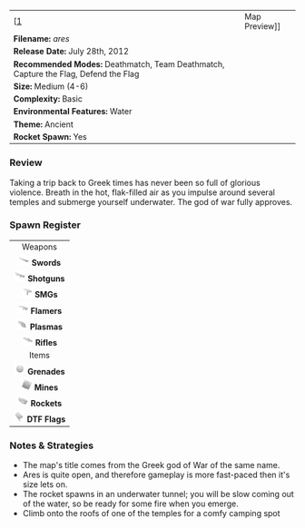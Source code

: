 |                                                                                       |                                        |
|---------------------------------------------------------------------------------------|----------------------------------------|
| \[[1](File:Ares.png%7Cthumb%7Ccenter)|Map Preview\]\]                                 | **Author: Jonathan "*Ulukai*" De Nil** |
| **Filename:** *ares*                                                                  |
| **Release Date:** July 28th, 2012                                                     |
| **Recommended Modes:** Deathmatch, Team Deathmatch, Capture the Flag, Defend the Flag |
| **Size:** Medium (4-6)                                                                |
| **Complexity:** Basic                                                                 |
| **Environmental Features:** Water                                                     |
| **Theme:** Ancient                                                                    |
| **Rocket Spawn:** Yes                                                                 |

### Review

Taking a trip back to Greek times has never been so full of glorious violence. Breath in the hot, flak-filled air as you impulse around several temples and submerge yourself underwater. The god of war fully approves.

### Spawn Register

|                                                                                             |
|:-------------------------------------------------------------------------------------------:|
|                                           Weapons                                           |
|     <img src="Sword.png" title="fig:Sword.png" alt="Sword.png" width="20" /> **Swords**     |
| <img src="Shotgun.png" title="fig:Shotgun.png" alt="Shotgun.png" width="20" /> **Shotguns** |
|         <img src="Smg.png" title="fig:Smg.png" alt="Smg.png" width="20" /> **SMGs**         |
|   <img src="Flamer.png" title="fig:Flamer.png" alt="Flamer.png" width="20" /> **Flamers**   |
|   <img src="Plasma.png" title="fig:Plasma.png" alt="Plasma.png" width="20" /> **Plasmas**   |
|     <img src="Rifle.png" title="fig:Rifle.png" alt="Rifle.png" width="20" /> **Rifles**     |
|                                            Items                                            |
| <img src="Grenade.png" title="fig:Grenade.png" alt="Grenade.png" width="20" /> **Grenades** |
|       <img src="Mine.png" title="fig:Mine.png" alt="Mine.png" width="20" /> **Mines**       |
|   <img src="Rocket.png" title="fig:Rocket.png" alt="Rocket.png" width="20" /> **Rockets**   |
|     <img src="Flag.png" title="fig:Flag.png" alt="Flag.png" width="20" /> **DTF Flags**     |

### Notes & Strategies

-   The map's title comes from the Greek god of War of the same name.
-   Ares is quite open, and therefore gameplay is more fast-paced then it's size lets on.
-   The rocket spawns in an underwater tunnel; you will be slow coming out of the water, so be ready for some fire when you emerge.
-   Climb onto the roofs of one of the temples for a comfy camping spot


